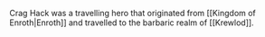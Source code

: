 
Crag Hack was a travelling hero that originated from [[Kingdom of Enroth|Enroth]] and travelled to the barbaric realm of [[Krewlod]].

